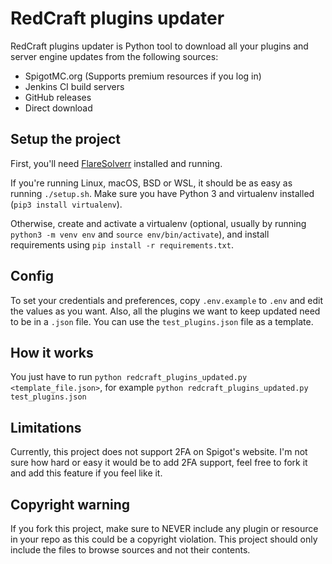 # RedCraft plugins updater

RedCraft plugins updater is Python tool to download all your plugins and server engine updates from the following sources:

- SpigotMC.org (Supports premium resources if you log in)
- Jenkins CI build servers
- GitHub releases
- Direct download

## Setup the project

First, you'll need [FlareSolverr](https://github.com/FlareSolverr/FlareSolverr) installed and running.

If you're running Linux, macOS, BSD or WSL, it should be as easy as running `./setup.sh`. Make sure you have Python 3 and virtualenv installed (`pip3 install virtualenv`).

Otherwise, create and activate a virtualenv (optional, usually by running `python3 -m venv env` and `source env/bin/activate`), and install requirements using `pip install -r requirements.txt`.

## Config

To set your credentials and preferences, copy `.env.example` to `.env` and edit the values as you want.
Also, all the plugins we want to keep updated need to be in a `.json` file. You can use the `test_plugins.json` file as a template.

## How it works

You just have to run `python redcraft_plugins_updated.py <template_file.json>`, for example `python redcraft_plugins_updated.py test_plugins.json`

## Limitations

Currently, this project does not support 2FA on Spigot's website. I'm not sure how hard or easy it would be to add 2FA support, feel free to fork it and add this feature if you feel like it.

## Copyright warning

If you fork this project, make sure to NEVER include any plugin or resource in your repo as this could be a copyright violation.
This project should only include the files to browse sources and not their contents.

